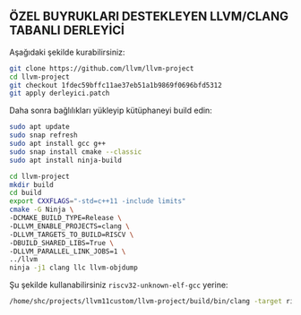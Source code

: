 ## ÖZEL BUYRUKLARI DESTEKLEYEN LLVM/CLANG TABANLI DERLEYİCİ

Aşağıdaki şekilde kurabilirsiniz:

```bash
git clone https://github.com/llvm/llvm-project
cd llvm-project
git checkout 1fdec59bffc11ae37eb51a1b9869f0696bfd5312
git apply derleyici.patch
```

Daha sonra bağlılıkları yükleyip kütüphaneyi build edin:

```bash
sudo apt update
sudo snap refresh
sudo apt install gcc g++
sudo snap install cmake --classic
sudo apt install ninja-build

cd llvm-project
mkdir build
cd build
export CXXFLAGS="-std=c++11 -include limits"
cmake -G Ninja \
-DCMAKE_BUILD_TYPE=Release \
-DLLVM_ENABLE_PROJECTS=clang \
-DLLVM_TARGETS_TO_BUILD=RISCV \
-DBUILD_SHARED_LIBS=True \
-DLLVM_PARALLEL_LINK_JOBS=1 \
../llvm
ninja -j1 clang llc llvm-objdump
```

Şu şekilde kullanabilirsiniz `riscv32-unknown-elf-gcc` yerine:

```bash
/home/shc/projects/llvm11custom/llvm-project/build/bin/clang -target riscv32 -march=rv32imc -mabi=ilp32 --sysroot=/home/shc/projects/riscv32im-toolchain/_install/riscv32-unknown-elf --gcc-toolchain=/home/shc/projects/riscv32im-toolchain/_install -Xclang -target-feature -Xclang +x
```

